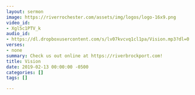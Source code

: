```yaml
---
layout: sermon
image: https://riverrochester.com/assets/img/logos/logo-16x9.png
video_id:
- Xgl5c1PTV_k
audio_id:
- https://dl.dropboxusercontent.com/s/lv07kvcvq1cl1pa/Vision.mp3?dl=0
verses:
- none
summary: Check us out online at https://riverbrockport.com!
title: Vision
date: 2019-02-13 00:00:00 -0500
categories: []
tags: []

---
```

